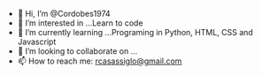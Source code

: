 - 👋 Hi, I’m @Cordobes1974
- 👀 I’m interested in ...Learn to code
- 🌱 I’m currently learning ...Programing in Python, HTML, CSS and Javascript
- 💞️ I’m looking to collaborate on ...
- 📫 How to reach me: rcasassiglo@gmail.com

<!---
Cordobes1974/Cordobes1974 is a ✨ special ✨ repository because its `README.md` (this file) appears on your GitHub profile.
You can click the Preview link to take a look at your changes.
--->
